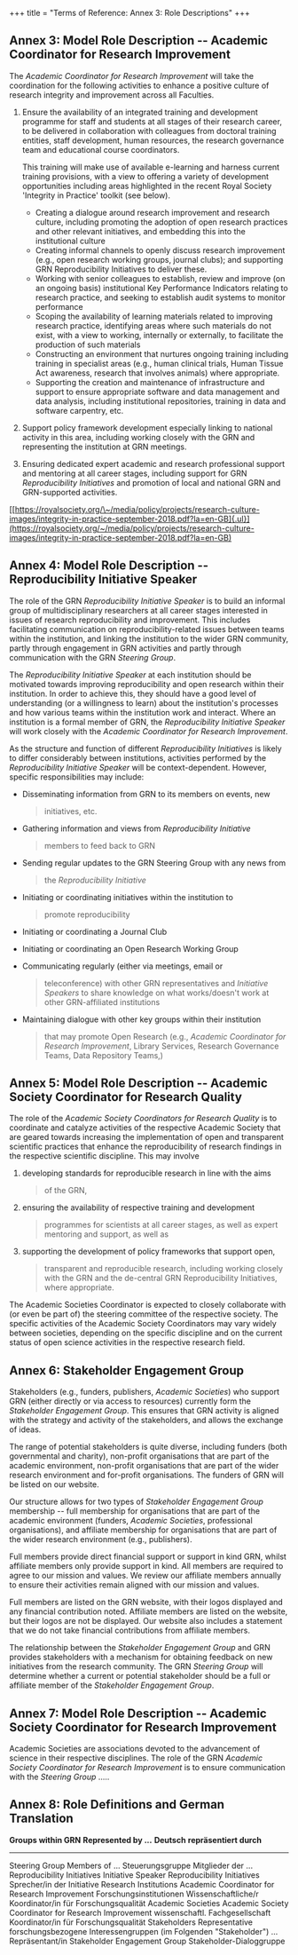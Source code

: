 +++
title = "Terms of Reference: Annex 3: Role Descriptions"
+++

Annex 3: Model Role Description -- Academic Coordinator for Research Improvement
--------------------------------------------------------------------------------

The *Academic Coordinator for Research Improvement* will take the
coordination for the following activities to enhance a positive culture
of research integrity and improvement across all Faculties.

1.  Ensure the availability of an integrated training and development
    programme for staff and students at all stages of their research
    career, to be delivered in collaboration with colleagues from
    doctoral training entities, staff development, human resources,
    the research governance team and educational course coordinators.

    This training will make use of available e-learning and harness current training provisions, with a view to offering a variety of development opportunities including areas highlighted in the recent Royal Society 'Integrity in Practice' toolkit (see below).
    -   Creating a dialogue around research improvement and research culture, including promoting the adoption of open research practices and other relevant initiatives, and embedding this into the institutional culture
    -   Creating informal channels to openly discuss research improvement (e.g., open research working groups, journal clubs); and supporting GRN Reproducibility Initiatives to deliver these.
    -   Working with senior colleagues to establish, review and improve (on an ongoing basis) institutional Key Performance Indicators relating to research practice, and seeking to establish audit systems to monitor performance
    -   Scoping the availability of learning materials related to improving research practice, identifying areas where such materials do not exist, with a view to working, internally or externally, to facilitate the production of such materials
    -   Constructing an environment that nurtures ongoing training including training in specialist areas (e.g., human clinical trials, Human Tissue Act awareness, research that involves animals) where appropriate.
    -   Supporting the creation and maintenance of infrastructure and support to ensure appropriate software and data management and data analysis, including institutional repositories, training in data and software carpentry, etc.

2.  Support policy framework development especially linking to national activity in this area, including working closely with the GRN and representing the institution at GRN meetings.

3.  Ensuring dedicated expert academic and research professional support and mentoring at all career stages, including support for GRN *Reproducibility Initiatives* and promotion of local and national GRN and GRN-supported activities.

[[https://royalsociety.org/\~/media/policy/projects/research-culture-images/integrity-in-practice-september-2018.pdf?la=en-GB]{.ul}](https://royalsociety.org/~/media/policy/projects/research-culture-images/integrity-in-practice-september-2018.pdf?la=en-GB)

Annex 4: Model Role Description -- Reproducibility Initiative Speaker
---------------------------------------------------------------------

The role of the GRN *Reproducibility Initiative Speaker* is to build an
informal group of multidisciplinary researchers at all career stages
interested in issues of research reproducibility and improvement. This
includes facilitating communication on reproducibility-related issues
between teams within the institution, and linking the institution to the
wider GRN community, partly through engagement in GRN activities and
partly through communication with the GRN *Steering Group*.

The *Reproducibility Initiative Speaker* at each institution should be
motivated towards improving reproducibility and open research within
their institution. In order to achieve this, they should have a good
level of understanding (or a willingness to learn) about the
institution's processes and how various teams within the institution
work and interact. Where an institution is a formal member of GRN, the
*Reproducibility Initiative Speaker* will work closely with the
*Academic Coordinator for Research Improvement*.

As the structure and function of different *Reproducibility Initiatives*
is likely to differ considerably between institutions, activities
performed by the *Reproducibility Initiative* *Speaker* will be
context-dependent. However, specific responsibilities may include:

-   Disseminating information from GRN to its members on events, new
    > initiatives, etc.

-   Gathering information and views from *Reproducibility Initiative*
    > members to feed back to GRN

-   Sending regular updates to the GRN Steering Group with any news from
    > the *Reproducibility Initiative*

-   Initiating or coordinating initiatives within the institution to
    > promote reproducibility

-   Initiating or coordinating a Journal Club

-   Initiating or coordinating an Open Research Working Group

-   Communicating regularly (either via meetings, email or
    > teleconference) with other GRN representatives and *Initiative
    > Speakers* to share knowledge on what works/doesn't work at other
    > GRN-affiliated institutions

-   Maintaining dialogue with other key groups within their institution
    > that may promote Open Research (e.g., *Academic Coordinator for
    > Research Improvement*, Library Services, Research Governance
    > Teams, Data Repository Teams,)

Annex 5: Model Role Description -- Academic Society Coordinator for Research Quality
------------------------------------------------------------------------------------

The role of the *Academic Society Coordinators for Research Quality* is
to coordinate and catalyze activities of the respective Academic Society
that are geared towards increasing the implementation of open and
transparent scientific practices that enhance the reproducibility of
research findings in the respective scientific discipline. This may
involve

1.  developing standards for reproducible research in line with the aims
    > of the GRN,

2.  ensuring the availability of respective training and development
    > programmes for scientists at all career stages, as well as expert
    > mentoring and support, as well as

3.  supporting the development of policy frameworks that support open,
    > transparent and reproducible research, including working closely
    > with the GRN and the de-central GRN Reproducibility Initiatives,
    > where appropriate.

The Academic Societies Coordinator is expected to closely collaborate
with (or even be part of) the steering committee of the respective
society. The specific activities of the Academic Society Coordinators
may vary widely between societies, depending on the specific discipline
and on the current status of open science activities in the respective
research field.

Annex 6: Stakeholder Engagement Group
-------------------------------------

Stakeholders (e.g., funders, publishers, *Academic Societies*) who
support GRN (either directly or via access to resources) currently form
the *Stakeholder Engagement Group*. This ensures that GRN activity is
aligned with the strategy and activity of the stakeholders, and allows
the exchange of ideas.

The range of potential stakeholders is quite diverse, including funders
(both governmental and charity), non-profit organisations that are part
of the academic environment, non-profit organisations that are part of
the wider research environment and for-profit organisations. The funders
of GRN will be listed on our website.

Our structure allows for two types of *Stakeholder Engagement Group*
membership -- full membership for organisations that are part of the
academic environment (funders, *Academic Societies*, professional
organisations), and affiliate membership for organisations that are part
of the wider research environment (e.g., publishers).

Full members provide direct financial support or support in kind GRN,
whilst affiliate members only provide support in kind. All members are
required to agree to our mission and values. We review our affiliate
members annually to ensure their activities remain aligned with our
mission and values.

Full members are listed on the GRN website, with their logos displayed
and any financial contribution noted. Affiliate members are listed on
the website, but their logos are not be displayed. Our website also
includes a statement that we do not take financial contributions from
affiliate members.

The relationship between the *Stakeholder Engagement Group* and GRN
provides stakeholders with a mechanism for obtaining feedback on new
initiatives from the research community. The GRN *Steering Group* will
determine whether a current or potential stakeholder should be a full or
affiliate member of the *Stakeholder Engagement Group*.

Annex 7: Model Role Description -- Academic Society Coordinator for Research Improvement
----------------------------------------------------------------------------------------

Academic Societies are associations devoted to the advancement of
science in their respective disciplines. The role of the GRN *Academic
Society Coordinator for Research Improvement* is to ensure communication
with the *Steering Group* .....

Annex 8: Role Definitions and German Translation
------------------------------------------------

  **Groups within GRN**          **Represented by \...**                                 **Deutsch**                                                              **repräsentiert durch**
  ------------------------------ ------------------------------------------------------- ------------------------------------------------------------------------ -----------------------------------------------------------
  Steering Group                 Members of \...                                         Steuerungsgruppe                                                         Mitglieder der \...
  Reproducibility Initiatives    Initiative Speaker                                      Reproducibility Initiatives                                              Sprecher/in der Initiative
  Research Institutions          Academic Coordinator for Research Improvement           Forschungsinstitutionen                                                  Wissenschaftliche/r Koordinator/in für Forschungsqualität
  Academic Societies             Academic Society Coordinator for Research Improvement   wissenschaftl. Fachgesellschaft                                          Koordinator/in für Forschungsqualität
  Stakeholders                   Representative                                          forschungsbezogene Interessengruppen (im Folgenden "Stakeholder") \...   Repräsentant/in
  Stakeholder Engagement Group                                                           Stakeholder-Dialoggruppe
